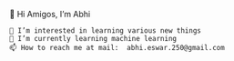 👋 Hi Amigos, I’m Abhi

 	👀 I’m interested in learning various new things
 	🌱 I’m currently learning machine learning
 	📫 How to reach me at mail:  abhi.eswar.250@gmail.com


